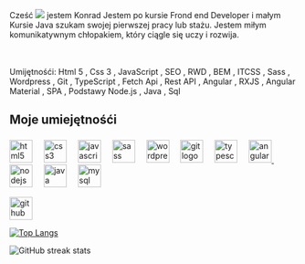 
Cześć ![](https://user-images.githubusercontent.com/18350557/176309783-0785949b-9127-417c-8b55-ab5a4333674e.gif) jestem Konrad Jestem po kursie Frond end Developer i małym Kursie Java szukam swojej pierwszej pracy lub stażu. Jestem miłym komunikatywnym chłopakiem, który ciągle się uczy i rozwija.












                                       



 <br><br>Umijętnośći: Html 5 , Css 3 , JavaScript , SEO , RWD , BEM , ITCSS , Sass , Wordpress , Git , TypeScript , Fetch Api , Rest API , Angular , RXJS , Angular Material , SPA , Podstawy Node.js , Java , Sql</h4>

###

<p align="left"></p>

###

<h2 align="left"></h2>

###

<h2 align="left">Moje umiejętnośći</h2>

###

<div align="left">
  
  
  <img src="https://cdn.jsdelivr.net/gh/devicons/devicon/icons/html5/html5-original.svg" height="40" alt="html5 logo"  />
  <img width="12" />
  <img src="https://cdn.jsdelivr.net/gh/devicons/devicon/icons/css3/css3-original.svg" height="40" alt="css3 logo"  />
  <img width="12" />
  <img src="https://cdn.jsdelivr.net/gh/devicons/devicon/icons/javascript/javascript-original.svg" height="40" alt="javascript logo"  />
   <img width="12" />
  <img src="https://cdn.jsdelivr.net/gh/devicons/devicon/icons/sass/sass-original.svg" height="40" alt="sass logo"  />
  <img width="12" />
  <img src="https://cdn.jsdelivr.net/gh/devicons/devicon/icons/wordpress/wordpress-original.svg" height="40" alt="wordpress logo"  />
  <img width="12" />
  <img src="https://cdn.jsdelivr.net/gh/devicons/devicon/icons/git/git-original.svg" height="40" alt="git logo"  />
  <img width="12" />
  <img src="https://cdn.jsdelivr.net/gh/devicons/devicon/icons/typescript/typescript-original.svg" height="40" alt="typescript logo"  />
  <img width="12" />
<a href="https://angular.io" target="_blank" rel="noreferrer"> <img src="https://angular.io/assets/images/logos/angular/angular.svg" alt="angular" width="40" height="40"/> </a> 
  <img width="12" />
  <img src="https://cdn.jsdelivr.net/gh/devicons/devicon/icons/nodejs/nodejs-original.svg" height="40" alt="nodejs logo"  />
  <img width="12" />
  <img src="https://cdn.jsdelivr.net/gh/devicons/devicon/icons/java/java-original.svg" height="40" alt="java logo"  />
  <img width="12" />
  <img src="https://cdn.jsdelivr.net/gh/devicons/devicon/icons/mysql/mysql-original.svg" height="40" alt="mysql logo"  />
</div>


[<img src='https://cdn.jsdelivr.net/npm/simple-icons@3.0.1/icons/github.svg' alt='github' height='40'>](https://github.com/Konrad869)  

[![Top Langs](https://github-readme-stats.vercel.app/api/top-langs/?username=Konrad869)](https://github.com/anuraghazra/github-readme-stats)

![GitHub streak stats](https://streak-stats.demolab.com/?user=Konrad869)  



